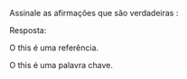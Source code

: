 Assinale as afirmações que são verdadeiras :

Resposta:

O this é uma referência.


O this é uma palavra chave.